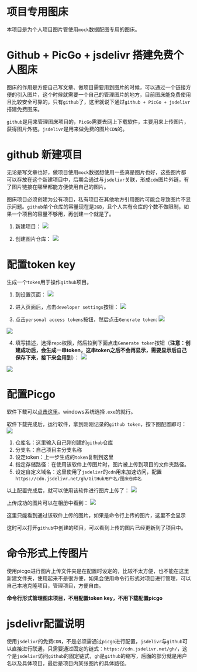 # 项目专用图床
本项目是为个人项目图片管使用`mock`数据配图专用的图床。

# Github + PicGo + jsdelivr 搭建免费个人图床

图床的作用是方便自己写文章、做项目需要用到图片的时候，可以通过一个链接方便的引入图片，这个时候就需要一个自己的管理图片的地方，目前图床能免费使用且比较安全可靠的，只有`github`了，这里就说下通过`github + PicGo + jsdelivr` 搭建免费图床。

`github`是用来管理图床项目的，`PicGo`需要去网上下载软件，主要用来上传图片，获得图片外链。`jsdelivr`是用来做免费的图片`CDN`的。

# github 新建项目
无论是写文章也好，做项目使用`mock`数据想使用一些真是图片也好，这些图片都可以存放在这个新建项目中，后期会通过与`jsdelivr`关联，形成`cdn`图片外链，有了图片链接在哪里都能方便使用自己的图片。

图床项目必须创建为公有项目，私有项目在其他地方引用图片可能会导致图片不显示问题。`github`单个仓库的容量现在是`2GB`，且个人共有仓库的个数不做限制，如果一个项目的容量不够用，再创建一个就是了。

1. 新建项目：
![](https://cdn.jsdelivr.net/gh/kaivin/image/article/image/readme/1.png)

2. 创建图片仓库：
![](https://cdn.jsdelivr.net/gh/kaivin/image/article/image/readme/2.png)

# 配置token key
生成一个`token`用于操作`github`项目。

1. 到设置页面：
![](https://cdn.jsdelivr.net/gh/kaivin/image/article/image/readme/3.png)

2. 进入页面后，点击`developer settings`按钮：
![](https://cdn.jsdelivr.net/gh/kaivin/image/article/image/readme/4.png)

3. 点击`personal access tokens`按钮，然后点击`Generate token`:
![](https://cdn.jsdelivr.net/gh/kaivin/image/article/image/readme/5.png)

![](https://cdn.jsdelivr.net/gh/kaivin/image/article/image/readme/6.png)

4. 填写描述，选择`repo`权限，然后拉到下面点击`Generate token`按钮（**注意：创建成功后，会生成一串token，这串token之后不会再显示，需要显示后自己保存下来，接下来会用到**）：
![](https://cdn.jsdelivr.net/gh/kaivin/image/article/image/readme/7.png)

![](https://cdn.jsdelivr.net/gh/kaivin/image/article/image/readme/8.png)

# 配置Picgo
软件下载可以[点击这里](https://mirrors.sdu.edu.cn/github-release/Molunerfinn_PicGo/)。windows系统选择`.exe`的就行。

软件下载完成后，运行软件，拿到刚刚记录的`github token`，按下图配置即可：
![](https://cdn.jsdelivr.net/gh/kaivin/image/article/image/readme/9.png)

1. 仓库名：这里输入自己刚创建的`github`仓库
2. 分支名：自己项目主分支名称
3. 设定token：上一步生成的`token`复制到这里
4. 指定存储路径：在使用该软件上传图片时，图片被上传到项目的文件夹路径。
5. 设定自定义域名：这里使用了`jsdelivr`的`cdn`用来加速访问，配置`https://cdn.jsdelivr.net/gh/GitHub用户名/图床仓库名`

以上配置完成后，就可以使用该软件进行图片上传了：
![](https://cdn.jsdelivr.net/gh/kaivin/image/article/image/readme/10.png)

上传成功的图片可以在相册中看到：
![](https://cdn.jsdelivr.net/gh/kaivin/image/article/image/readme/11.png)

这里只能看到通过该软件上传的图片，如果是命令行上传的图片，这里不会显示

这时可以打开`github`中创建的项目，可以看到上传的图片已经更新到了项目中。

# 命令形式上传图片
使用picgo进行图片上传文件夹是在配置时设定的，比较不太方便，也不能在这里新建文件夹，使用起来不是很方便，如果会使用命令行形式对项目进行管理，可以自己本地克隆项目，管理项目，方便自由。

**命令行形式管理图床项目，不用配置token key，不用下载配置picgo**

# jsdelivr配置说明
使用`jsdelivr`的免费`CDN`，不是必须需通过`picgo`进行配置，`jsdelivr`与`github`可以直接进行联通，只需要通过固定的链式：`https://cdn.jsdelivr.net/gh/`，这个是`jsdelivr`访问`github`的固定链式，`gh`是`github`的缩写，后面的部分就是用户名以及具体项目，最后是项目内某张图片的具体路径。


